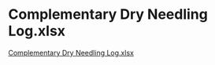 # Complementary Dry Needling Log.xlsx

[Complementary Dry Needling Log.xlsx](Complementary%20Dry%20Needling%20Log%20xlsx%20782d54b690fc4c1eb3ff9b54ed21249d/Complementary_Dry_Needling_Log.xlsx)